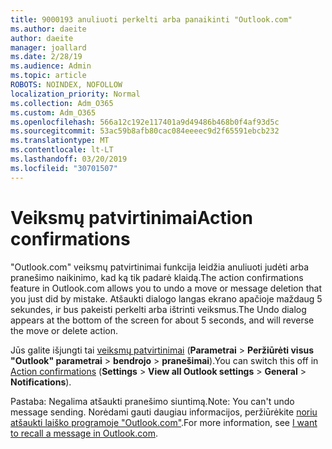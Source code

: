 ```yaml
---
title: 9000193 anuliuoti perkelti arba panaikinti "Outlook.com"
ms.author: daeite
author: daeite
manager: joallard
ms.date: 2/28/19
ms.audience: Admin
ms.topic: article
ROBOTS: NOINDEX, NOFOLLOW
localization_priority: Normal
ms.collection: Adm_O365
ms.custom: Adm_O365
ms.openlocfilehash: 566a12c192e117401a9d49486b468b0f4af93d5c
ms.sourcegitcommit: 53ac59b8afb80cac084eeeec9d2f65591ebcb232
ms.translationtype: MT
ms.contentlocale: lt-LT
ms.lasthandoff: 03/20/2019
ms.locfileid: "30701507"
---
```

# <a name="action-confirmations"></a><span data-ttu-id="fdfac-102">Veiksmų patvirtinimai</span><span class="sxs-lookup"><span data-stu-id="fdfac-102">Action confirmations</span></span>

<span data-ttu-id="fdfac-103">"Outlook.com" veiksmų patvirtinimai funkcija leidžia anuliuoti judėti arba pranešimo naikinimo, kad ką tik padarė klaidą.</span><span class="sxs-lookup"><span data-stu-id="fdfac-103">The action confirmations feature in Outlook.com allows you to undo a move or message deletion that you just did by mistake.</span></span> <span data-ttu-id="fdfac-104">Atšaukti dialogo langas ekrano apačioje maždaug 5 sekundes, ir bus pakeisti perkelti arba ištrinti veiksmus.</span><span class="sxs-lookup"><span data-stu-id="fdfac-104">The Undo dialog appears at the bottom of the screen for about 5 seconds, and will reverse the move or delete action.</span></span>

<span data-ttu-id="fdfac-105">Jūs galite išjungti tai [veiksmų patvirtinimai](https://outlook.live.com/mail/options/general/notifications) (**Parametrai** > **Peržiūrėti visus "Outlook" parametrai** > **bendrojo** > **pranešimai**).</span><span class="sxs-lookup"><span data-stu-id="fdfac-105">You can switch this off in [Action confirmations](https://outlook.live.com/mail/options/general/notifications) (**Settings** > **View all Outlook settings** > **General** > **Notifications**).</span></span>

<span data-ttu-id="fdfac-106">Pastaba: Negalima atšaukti pranešimo siuntimą.</span><span class="sxs-lookup"><span data-stu-id="fdfac-106">Note: You can't undo message sending.</span></span> <span data-ttu-id="fdfac-107">Norėdami gauti daugiau informacijos, peržiūrėkite [noriu atšaukti laiško programoje "Outlook.com"](https://support.office.com/article/c069ddde-5282-4085-8f4c-d7b133324f8a).</span><span class="sxs-lookup"><span data-stu-id="fdfac-107">For more information, see [I want to recall a message in Outlook.com](https://support.office.com/article/c069ddde-5282-4085-8f4c-d7b133324f8a).</span></span>